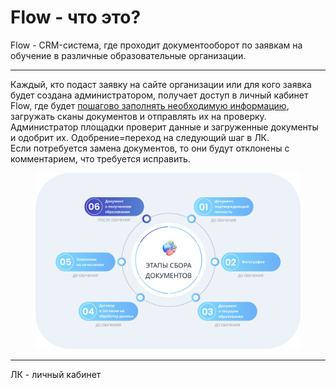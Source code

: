 # Flow - что это?

Flow - CRM-система, где проходит документооборот по заявкам на обучение в различные образовательные организации.&#x20;

***

Каждый, кто подаст заявку на сайте организации или для кого заявка будет создана администратором, получает доступ в личный кабинет Flow, где будет [пошагово заполнять необходимую информацию](instrukciya-po-rabote-v-lichnom-kabinete.md), загружать сканы документов и отправлять их на проверку.\
Администратор площадки проверит данные и загруженные документы и одобрит их. Одобрение=переход на следующий шаг в ЛК.\
Если потребуется замена документов, то они будут отклонены с комментарием, что требуется исправить.

<figure><img src=".gitbook/assets/image (22).png" alt=""><figcaption></figcaption></figure>

***

ЛК - личный кабинет
